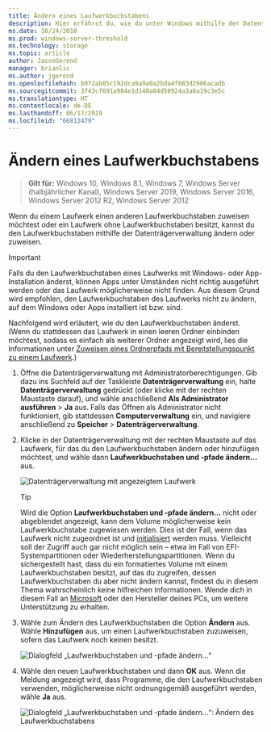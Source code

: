 ```yaml
---
title: Ändern eines Laufwerkbuchstabens
description: Hier erfährst du, wie du unter Windows mithilfe der Datenträgerverwaltung einen Laufwerkbuchstaben änderst oder zuweist.
ms.date: 10/24/2018
ms.prod: windows-server-threshold
ms.technology: storage
ms.topic: article
author: JasonGerend
manager: brianlic
ms.author: jgerend
ms.openlocfilehash: b972ab05c192dca9a9a0a2bda4f083d2906acadb
ms.sourcegitcommit: 3743cf691a984e1d140a04d50924a3a0a19c3e5c
ms.translationtype: HT
ms.contentlocale: de-DE
ms.lasthandoff: 06/17/2019
ms.locfileid: "66812479"
---
```

# <a name="change-a-drive-letter"></a>Ändern eines Laufwerkbuchstabens

> **Gilt für:** Windows 10, Windows 8.1, Windows 7, Windows Server (halbjährlicher Kanal), Windows Server 2019, Windows Server 2016, Windows Server 2012 R2, Windows Server 2012

Wenn du einem Laufwerk einen anderen Laufwerkbuchstaben zuweisen möchtest oder ein Laufwerk ohne Laufwerkbuchstaben besitzt, kannst du den Laufwerkbuchstaben mithilfe der Datenträgerverwaltung ändern oder zuweisen.

> [!IMPORTANT]
> Falls du den Laufwerkbuchstaben eines Laufwerks mit Windows- oder App-Installation änderst, können Apps unter Umständen nicht richtig ausgeführt werden oder das Laufwerk möglicherweise nicht finden. Aus diesem Grund wird empfohlen, den Laufwerkbuchstaben des Laufwerks nicht zu ändern, auf dem Windows oder Apps installiert ist bzw. sind.

Nachfolgend wird erläutert, wie du den Laufwerkbuchstaben änderst. (Wenn du stattdessen das Laufwerk in einen leeren Ordner einbinden möchtest, sodass es einfach als weiterer Ordner angezeigt wird, lies die Informationen unter [Zuweisen eines Ordnerpfads mit Bereitstellungspunkt zu einem Laufwerk](assign-a-mount-point-folder-path-to-a-drive.md).)

1. Öffne die Datenträgerverwaltung mit Administratorberechtigungen. 
    Gib dazu ins Suchfeld auf der Taskleiste **Datenträgerverwaltung** ein, halte **Datenträgerverwaltung** gedrückt (oder klicke mit der rechten Maustaste darauf), und wähle anschließend **Als Administrator ausführen** > **Ja** aus. Falls das Öffnen als Administrator nicht funktioniert, gib stattdessen **Computerverwaltung** ein, und navigiere anschließend zu **Speicher** > **Datenträgerverwaltung**.
1. Klicke in der Datenträgerverwaltung mit der rechten Maustaste auf das Laufwerk, für das du den Laufwerkbuchstaben ändern oder hinzufügen möchtest, und wähle dann **Laufwerkbuchstaben und -pfade ändern...** aus.

    ![Datenträgerverwaltung mit angezeigtem Laufwerk](media/change-drive-letter.png)
    > [!TIP]
    > Wird die Option **Laufwerkbuchstaben und -pfade ändern...** nicht oder abgeblendet angezeigt, kann dem Volume möglicherweise kein Laufwerkbuchstabe zugewiesen werden. Dies ist der Fall, wenn das Laufwerk nicht zugeordnet ist und [initialisiert](initialize-new-disks.md) werden muss. Vielleicht soll der Zugriff auch gar nicht möglich sein – etwa im Fall von EFI-Systempartitionen oder Wiederherstellungspartitionen. Wenn du sichergestellt hast, dass du ein formatiertes Volume mit einem Laufwerkbuchstaben besitzt, auf das du zugreifen, dessen Laufwerkbuchstaben du aber nicht ändern kannst, findest du in diesem Thema wahrscheinlich keine hilfreichen Informationen. Wende dich in diesem Fall an [Microsoft](https://support.microsoft.com/contactus/) oder den Hersteller deines PCs, um weitere Unterstützung zu erhalten.

1. Wähle zum Ändern des Laufwerkbuchstaben die Option **Ändern** aus. Wähle **Hinzufügen** aus, um einen Laufwerkbuchstaben zuzuweisen, sofern das Laufwerk noch keinen besitzt.

    ![Dialogfeld „Laufwerkbuchstaben und -pfade ändern...“](media/change-drive-letter2.png)
1. Wähle den neuen Laufwerkbuchstaben und dann **OK** aus. Wenn die Meldung angezeigt wird, dass Programme, die den Laufwerkbuchstaben verwenden, möglicherweise nicht ordnungsgemäß ausgeführt werden, wähle **Ja** aus.

    ![Dialogfeld „Laufwerkbuchstaben und -pfade ändern...“: Ändern des Laufwerkbuchstabens](media/change-drive-letter3.png)